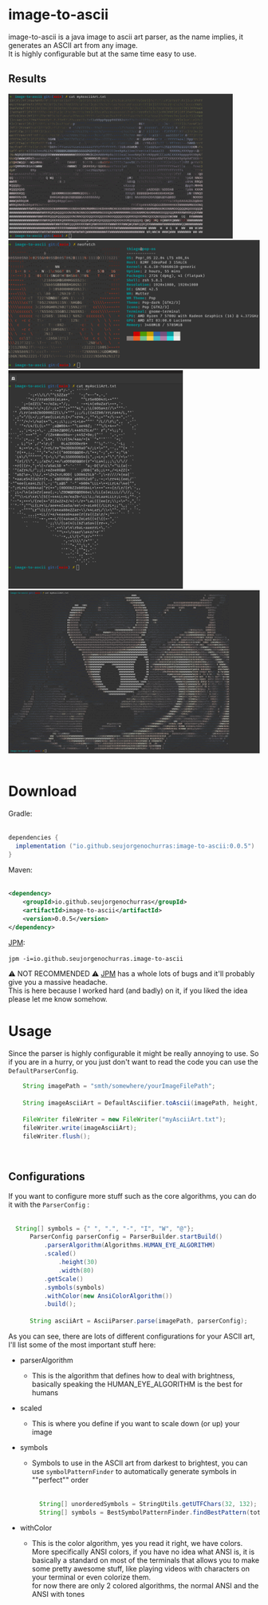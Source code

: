 # image-to-ascii

image-to-ascii is a java image to ascii art parser, as the name implies, it generates an ASCII art from any image.<br>
It is highly configurable but at the same time easy to use.

## Results

<div>

<img src="src/main/resources/image/demo/car-colorful.png" alt="car" width="450px"/>

<img src="src/main/resources/image/demo/neofetch.png" alt="neofetch" width="550px"/>

<img src="src/main/resources/image/demo/lion-no-color.png" alt="lion" width="350px"/>

<img src="src/main/resources/image/demo/holow-knight-big.png" alt="hollow" width="650px"/>
</div>
<br>

# Download

Gradle:

```gradle

dependencies {
  implementation ("io.github.seujorgenochurras:image-to-ascii:0.0.5")
}

```

Maven:

```xml

<dependency>
    <groupId>io.github.seujorgenochurras</groupId>
    <artifactId>image-to-ascii</artifactId>
    <version>0.0.5</version>
</dependency>

```

[JPM](https://github.com/seujorgenochurras/Jhey-Package-Manager):

``jpm -i=io.github.seujorgenochurras.image-to-ascii``

⚠️ NOT RECOMMENDED ⚠️ [JPM](https://github.com/seujorgenochurras/Jhey-Package-Manager) has a whole lots of bugs
and it'll probably give you a massive headache.<br>
This is here because I worked hard (and badly) on it,
if you liked the idea please let me know somehow.

# Usage

Since the parser is highly configurable it might be really annoying to use.
So if you are in a hurry, or you just don't want to read the code you can use the `DefaultParserConfig`.

```java
    String imagePath = "smth/somewhere/yourImageFilePath";

    String imageAsciiArt = DefaultAsciifier.toAscii(imagePath, height, width, withAnsiColor);

    FileWriter fileWriter = new FileWriter("myAsciiArt.txt");
    fileWriter.write(imageAsciiArt);
    fileWriter.flush();

```

<br>

## Configurations

If you want to configure more stuff such as the core algorithms, you can do it with the `ParserConfig` : <br>

  ```java

    String[] symbols = {" ", ".", "-", "I", "W", "@"};
        ParserConfig parserConfig = ParserBuilder.startBuild()
            .parserAlgorithm(Algorithms.HUMAN_EYE_ALGORITHM)
            .scaled()
                .height(30)
                .width(80)
            .getScale()
            .symbols(symbols)
            .withColor(new AnsiColorAlgorithm())
            .build();

        String asciiArt = AsciiParser.parse(imagePath, parserConfig);

```

As you can see, there are lots of different configurations for your ASCII art, I'll list some of the most important
stuff here:<br>

- parserAlgorithm
    - This is the algorithm that defines how to deal with brightness, basically speaking the HUMAN_EYE_ALGORITHM is the
      best for humans
- scaled
    - This is where you define if you want to scale down (or up) your image
- symbols
    - Symbols to use in the ASCII art from darkest to brightest, you can use `symbolPatternFinder` to automatically
      generate symbols in ""perfect"" order

       ```java
       
         String[] unorderedSymbols = StringUtils.getUTFChars(32, 132);
         String[] symbols = BestSymbolPatternFinder.findBestPattern(totalSymbols, unorderedSymbols).toArray();
       
      ```

- withColor
    - This is the color algorithm, yes you read it right, we have colors.<br>
      More specifically ANSI colors, if you have no idea what ANSI is,
      it is basically a standard on most of the terminals that allows you to make some pretty awesome stuff, like
      playing videos with characters on your terminal or even colorize them.<br>
      for now there are only 2 colored algorithms, the normal ANSI and the ANSI with tones
